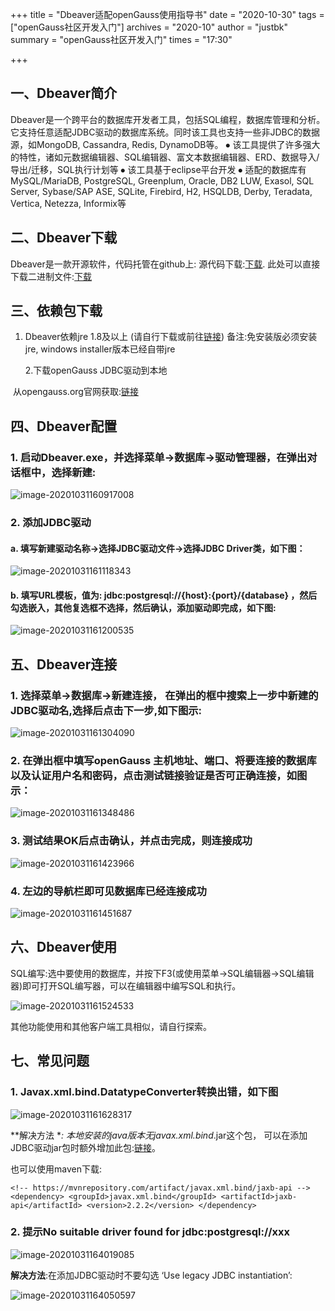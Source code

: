 +++
title = "Dbeaver适配openGauss使用指导书"
date = "2020-10-30"
tags = ["openGauss社区开发入门"]
archives = "2020-10"
author = "justbk"
summary = "openGauss社区开发入门"
times = "17:30"

+++

## 一、Dbeaver简介

Dbeaver是一个跨平台的数据库开发者工具，包括SQL编程，数据库管理和分析。它支持任意适配JDBC驱动的数据库系统。同时该工具也支持一些非JDBC的数据源，如MongoDB, Cassandra, Redis, DynamoDB等。
⦁	该工具提供了许多强大的特性，诸如元数据编辑器、SQL编辑器、富文本数据编辑器、ERD、数据导入/导出/迁移，SQL执行计划等
⦁	该工具基于eclipse平台开发
⦁	适配的数据库有MySQL/MariaDB, PostgreSQL, Greenplum, Oracle, DB2 LUW, Exasol, SQL Server, Sybase/SAP ASE, SQLite, Firebird, H2, HSQLDB, Derby, Teradata, Vertica, Netezza, Informix等

## 二、Dbeaver下载

  Dbeaver是一款开源软件，代码托管在github上:
源代码下载:[下载](https://github.com/dbeaver/dbeaver). 
此处可以直接下载二进制文件:[下载](https://github.com/dbeaver/dbeaver/releases)

## 三、依赖包下载

1. Dbeaver依赖jre 1.8及以上 (请自行下载或前往[链接](https://adoptopenjdk.net/?variant=openjdk8&jvmVariant=hotspot))
    备注:免安装版必须安装jre, windows installer版本已经自带jre

   2.下载openGauss JDBC驱动到本地

​      从opengauss.org官网获取:[链接](https://opengauss.org/zh/download.html)

## 四、Dbeaver配置

### 1. 启动Dbeaver.exe，并选择菜单->数据库->驱动管理器，在弹出对话框中，选择新建:

![image-20201031160917008](.\image\image-20201031160917008.png)

### 2. 添加JDBC驱动
#### a. 填写新建驱动名称->选择JDBC驱动文件->选择JDBC Driver类，如下图：

![image-20201031161118343](.\image\image-20201031161118343.png)

#### b. 填写URL模板，值为: jdbc:postgresql://{host}:{port}/{database} ，然后勾选嵌入，其他复选框不选择，然后确认，添加驱动即完成，如下图:

![image-20201031161200535](.\image\image-20201031161200535.png)

## 五、Dbeaver连接

### 1. 选择菜单->数据库->新建连接， 在弹出的框中搜索上一步中新建的JDBC驱动名,选择后点击下一步,如下图示:

![image-20201031161304090](.\image\image-20201031161304090.png)

### 2. 在弹出框中填写openGauss 主机地址、端口、将要连接的数据库以及认证用户名和密码，点击测试链接验证是否可正确连接，如图示：

![image-20201031161348486](.\image\image-20201031161348486.png)

### 3. 测试结果OK后点击确认，并点击完成，则连接成功

![image-20201031161423966](.\image\image-20201031161423966.png)

### 4. 左边的导航栏即可见数据库已经连接成功

![image-20201031161451687](.\image\image-20201031161451687.png)

## 六、Dbeaver使用

SQL编写:选中要使用的数据库，并按下F3(或使用菜单->SQL编辑器->SQL编辑器)即可打开SQL编写器，可以在编辑器中编写SQL和执行。

![image-20201031161524533](.\image\image-20201031161524533.png)

其他功能使用和其他客户端工具相似，请自行探索。

## 七、常见问题

### 1. Javax.xml.bind.DatatypeConverter转换出错，如下图

![image-20201031161628317](.\image\image-20201031161628317.png)

**解决方法 **: 本地安装的java版本无javax.xml.bind*.jar这个包， 可以在添加JDBC驱动jar包时额外增加此包:[链接](https://mvnrepository.com/artifact/javax.xml.bind/jaxb-api/2.2.2)。

也可以使用maven下载:

`<!-- https://mvnrepository.com/artifact/javax.xml.bind/jaxb-api -->
<dependency>
    <groupId>javax.xml.bind</groupId>
    <artifactId>jaxb-api</artifactId>
    <version>2.2.2</version>
</dependency>`

### 2. 提示No suitable driver found for jdbc:postgresql://xxx

![image-20201031164019085](.\image\image-20201031164019085.png)

**解决方法**:在添加JDBC驱动时不要勾选 ‘Use legacy JDBC instantiation’:

![image-20201031164050597](.\image\image-20201031164050597.png)
